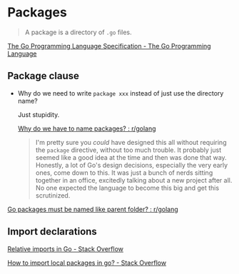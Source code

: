 # Packages
> A package is a directory of `.go` files.

[The Go Programming Language Specification - The Go Programming Language](https://go.dev/ref/spec#Packages)

## Package clause
- Why do we need to write `package xxx` instead of just use the directory name?

  Just stupidity.

  [Why do we have to name packages? : r/golang](https://www.reddit.com/r/golang/comments/13nzqld/why_do_we_have_to_name_packages/)
  > I'm pretty sure you *could* have designed this all without requiring the `package` directive, without too much trouble. It probably just seemed like a good idea at the time and then was done that way. Honestly, a lot of Go's design decisions, especially the very early ones, come down to this. It was just a bunch of nerds sitting together in an office, excitedly talking about a new project after all. No one expected the language to become this big and get this scrutinized.

[Go packages must be named like parent folder? : r/golang](https://www.reddit.com/r/golang/comments/1hsgsv4/go_packages_must_be_named_like_parent_folder/)

## Import declarations
[Relative imports in Go - Stack Overflow](https://stackoverflow.com/questions/38517593/relative-imports-in-go)

[How to import local packages in go? - Stack Overflow](https://stackoverflow.com/questions/35480623/how-to-import-local-packages-in-go)
